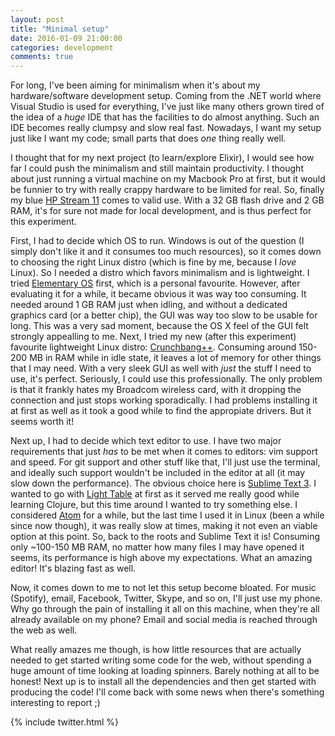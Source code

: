 ```yaml
---
layout: post
title: "Minimal setup"
date: 2016-01-09 21:00:00
categories: development
comments: true
---
```


For long, I've been aiming for minimalism when it's about my hardware/software development setup. Coming from the .NET world where Visual Studio is used for everything, I've just like many others grown tired of the idea of a *huge* IDE that has the facilities to do almost anything. Such an IDE becomes really clumpsy and slow real fast. Nowadays, I want my setup just like I want my code; small parts that does *one* thing really well.

I thought that for my next project (to learn/explore Elixir), I would see how far I could push the minimalism and still maintain productivity. I thought about just running a virtual machine on my Macbook Pro at first, but it would be funnier to try with really crappy hardware to be limited for real. So, finally my blue [HP Stream 11][hp-stream] comes to valid use. With a 32 GB flash drive and 2 GB RAM, it's for sure not made for local development, and is thus perfect for this experiment.

First, I had to decide which OS to run. Windows is out of the question (I simply don't like it and it consumes too much resources), so it comes down to choosing the right Linux distro (which is fine by me, because I *love* Linux). So I needed a distro which favors minimalism and is lightweight. I tried [Elementary OS][elementary-os] first, which is a personal favourite. However, after evaluating it for a while, it became obvious it was way too consuming. It needed around 1 GB RAM just when idling, and without a dedicated graphics card (or a better chip), the GUI was way too slow to be usable for long. This was a very sad moment, because the OS X feel of the GUI felt strongly appealling to me. Next, I tried my new (after this experiment) favourite lightweight Linux distro: [Crunchbang++][cbpp]. Consuming around 150-200 MB in RAM while in idle state, it leaves a lot of memory for other things that I may need. With a very sleek GUI as well with *just* the stuff I need to use, it's perfect. Seriously, I could use this professionally. The only problem is that it frankly hates my Broadcom wireless card, with it dropping the connection and just stops working sporadically. I had problems installing it at first as well as it took a good while to find the appropiate drivers. But it seems worth it!

Next up, I had to decide which text editor to use. I have two major requirements that just *has* to be met when it comes to editors: vim support and speed. For git support and other stuff like that, I'll just use the terminal, and ideally such support wouldn't be included in the editor at all (it may slow down the performance). The obvious choice here is [Sublime Text 3][sublime-text]. I wanted to go with [Light Table][light-table] at first as it served me really good while learning Clojure, but this time around I wanted to try something else. I considered [Atom][atom] for a while, but the last time I used it in Linux (been a while since now though), it was really slow at times, making it not even an viable option at this point. So, back to the roots and Sublime Text it is! Consuming only ~100-150 MB RAM, no matter how many files I may have opened it seems, its performance is high above my expectations. What an amazing editor! It's blazing fast as well.

Now, it comes down to me to not let this setup become bloated. For music (Spotify), email, Facebook, Twitter, Skype, and so on, I'll just use my phone. Why go through the pain of installing it all on this machine, when they're all already available on my phone? Email and social media is reached through the web as well.

What really amazes me though, is how little resources that are actually needed to get started writing some code for the web, without spending a huge amount of time looking at loading spinners. Barely nothing at all to be honest! Next up is to install all the dependencies and then get started with producing the code! I'll come back with some news when there's something interesting to report ;)

{% include twitter.html %}

[hp-stream]: http://store.hp.com/webapp/wcs/stores/servlet/ContentView?eSpotName=Stream11&storeId=10151
[elementary-os]: https://elementary.io/
[cbpp]: https://crunchbangplusplus.org/
[sublime-text]: http://www.sublimetext.com
[light-table]: http://lighttable.com/
[atom]: https://atom.io/